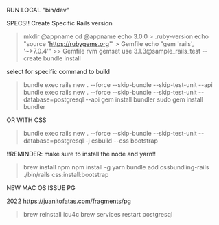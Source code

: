 RUN LOCAL "bin/dev"

SPECS!! Create Specific Rails version


> mkdir @appname
> cd @appname
> echo 3.0.0 > .ruby-version
> echo "source 'https://rubygems.org'" > Gemfile
> echo "gem 'rails', '~>7.0.4'"  >>  Gemfile
> rvm gemset use  3.1.3@sample_rails_test --create
> bundle install

select for specific command to build

> bundle exec rails new . --force --skip-bundle --skip-test-unit --api
> bundle exec rails new . --force --skip-bundle --skip-test-unit --database=postgresql --api
> gem install bundler
> sudo gem install bundler

OR WITH CSS

> bundle exec rails new . --force --skip-bundle --skip-test-unit --database=postgresql  -j esbuild --css bootstrap

!!REMINDER: make sure to install the node and yarn!!

> brew  install npm
> npm install -g yarn
> bundle add cssbundling-rails
> ./bin/rails css:install:bootstrap

NEW MAC OS ISSUE PG

2022
https://juanitofatas.com/fragments/pg
> brew reinstall icu4c
> brew services restart postgresql
